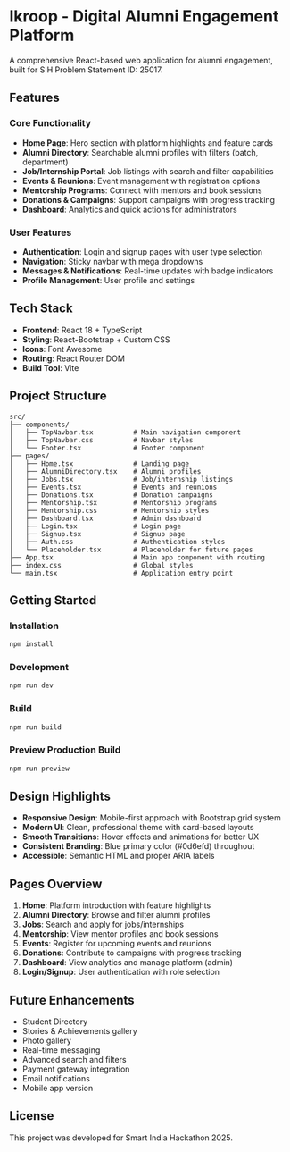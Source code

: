 # Ikroop - Digital Alumni Engagement Platform

A comprehensive React-based web application for alumni engagement, built for SIH Problem Statement ID: 25017.

## Features

### Core Functionality
- **Home Page**: Hero section with platform highlights and feature cards
- **Alumni Directory**: Searchable alumni profiles with filters (batch, department)
- **Job/Internship Portal**: Job listings with search and filter capabilities
- **Events & Reunions**: Event management with registration options
- **Mentorship Programs**: Connect with mentors and book sessions
- **Donations & Campaigns**: Support campaigns with progress tracking
- **Dashboard**: Analytics and quick actions for administrators

### User Features
- **Authentication**: Login and signup pages with user type selection
- **Navigation**: Sticky navbar with mega dropdowns
- **Messages & Notifications**: Real-time updates with badge indicators
- **Profile Management**: User profile and settings

## Tech Stack

- **Frontend**: React 18 + TypeScript
- **Styling**: React-Bootstrap + Custom CSS
- **Icons**: Font Awesome
- **Routing**: React Router DOM
- **Build Tool**: Vite

## Project Structure

```
src/
├── components/
│   ├── TopNavbar.tsx          # Main navigation component
│   ├── TopNavbar.css          # Navbar styles
│   └── Footer.tsx             # Footer component
├── pages/
│   ├── Home.tsx               # Landing page
│   ├── AlumniDirectory.tsx    # Alumni profiles
│   ├── Jobs.tsx               # Job/internship listings
│   ├── Events.tsx             # Events and reunions
│   ├── Donations.tsx          # Donation campaigns
│   ├── Mentorship.tsx         # Mentorship programs
│   ├── Mentorship.css         # Mentorship styles
│   ├── Dashboard.tsx          # Admin dashboard
│   ├── Login.tsx              # Login page
│   ├── Signup.tsx             # Signup page
│   ├── Auth.css               # Authentication styles
│   └── Placeholder.tsx        # Placeholder for future pages
├── App.tsx                    # Main app component with routing
├── index.css                  # Global styles
└── main.tsx                   # Application entry point
```

## Getting Started

### Installation
```bash
npm install
```

### Development
```bash
npm run dev
```

### Build
```bash
npm run build
```

### Preview Production Build
```bash
npm run preview
```

## Design Highlights

- **Responsive Design**: Mobile-first approach with Bootstrap grid system
- **Modern UI**: Clean, professional theme with card-based layouts
- **Smooth Transitions**: Hover effects and animations for better UX
- **Consistent Branding**: Blue primary color (#0d6efd) throughout
- **Accessible**: Semantic HTML and proper ARIA labels

## Pages Overview

1. **Home**: Platform introduction with feature highlights
2. **Alumni Directory**: Browse and filter alumni profiles
3. **Jobs**: Search and apply for jobs/internships
4. **Mentorship**: View mentor profiles and book sessions
5. **Events**: Register for upcoming events and reunions
6. **Donations**: Contribute to campaigns with progress tracking
7. **Dashboard**: View analytics and manage platform (admin)
8. **Login/Signup**: User authentication with role selection

## Future Enhancements

- Student Directory
- Stories & Achievements gallery
- Photo gallery
- Real-time messaging
- Advanced search and filters
- Payment gateway integration
- Email notifications
- Mobile app version

## License

This project was developed for Smart India Hackathon 2025.
